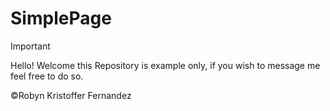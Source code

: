 # SimplePage
>[!IMPORTANT]
Hello! Welcome this Repository is example only, if you wish to message me feel free to do so.

©Robyn Kristoffer Fernandez
